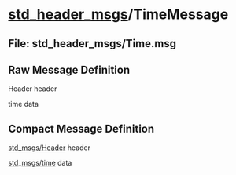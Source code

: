 # [std_header_msgs](../README.md)/TimeMessage #

## File: std_header_msgs/Time.msg
## Raw Message Definition
  
Header header  
  
time data  


## Compact Message Definition

[std_msgs/Header](http://docs.ros.org/en/melodic/api/std_msgs/html/msg/Header.html) header  
  
[std_msgs/time](http://docs.ros.org/en/melodic/api/std_msgs/html/msg/Time.html) data  
